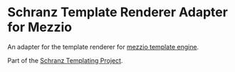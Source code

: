 # Schranz Template Renderer Adapter for Mezzio

An adapter for the template renderer for [mezzio template engine](https://github.com/mezzio/mezzio-template).

Part of the [Schranz Templating Project](https://github.com/schranz-templating/templating).
